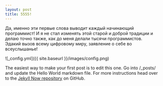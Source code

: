 ```yaml
---
layout: post
title: 5555!
---
```


Да, именно эти первые слова выводит каждый начинающий программист!
И я не стал изменять этой старой и доброй традиции и делаю точно также, 
как до меня делали тысячи программистов.   
Эдакий вызов всему цифровому миру, заявление о себе во всеуслышанье! 


![_config.yml]({{ site.baseurl }}/images/config.png)

The easiest way to make your first post is to edit this one. Go into /_posts/ and update the Hello World markdown file. For more instructions head over to the [Jekyll Now repository](https://github.com/barryclark/jekyll-now) on GitHub.
